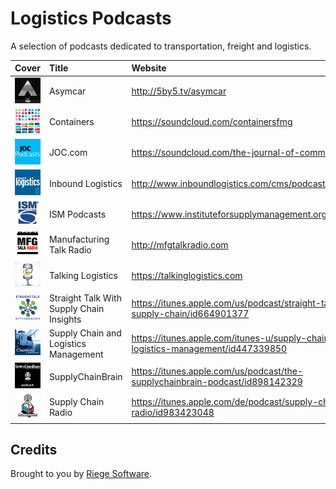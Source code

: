# Logistics Podcasts

A selection of podcasts dedicated to transportation, freight and logistics.

| Cover | Title | Website |
| :--- |:---| :--- |
| ![Asymcar](cover/asymcar.png) | Asymcar | http://5by5.tv/asymcar |
| ![Containers](cover/containers.png) | Containers | https://soundcloud.com/containersfmg |
| ![JOC.com ](cover/joc.png) | JOC.com  | https://soundcloud.com/the-journal-of-commerce |
| ![Inbound Logistics](cover/inbound-logistics.png) | Inbound Logistics | http://www.inboundlogistics.com/cms/podcast/ |
| ![ISM Podcasts](cover/ism-podcasts.png) | ISM Podcasts | https://www.instituteforsupplymanagement.org/Podcasts/ |
| ![Manufacturing Talk Radio](cover/manufacturing-talk-radio.png) | Manufacturing Talk Radio | http://mfgtalkradio.com |
| ![Talking Logistics](cover/talking-logistics.png) | Talking Logistics | https://talkinglogistics.com |
| ![Straight Talk With Supply Chain Insights](cover/straight-talk-with-supply-chain-insights.png) | Straight Talk With Supply Chain Insights | https://itunes.apple.com/us/podcast/straight-talk-supply-chain/id664901377 |
| ![Supply Chain and Logistics Management](cover/supply-chain-and-logistics-management.png) | Supply Chain and Logistics Management | https://itunes.apple.com/itunes-u/supply-chain-logistics-management/id447339850 |
| ![SupplyChainBrain](cover/supplychainbrain.png) | SupplyChainBrain | https://itunes.apple.com/us/podcast/the-supplychainbrain-podcast/id898142329 |
| ![Supply Chain Radio](cover/supply-chain-radio.png) | Supply Chain Radio | https://itunes.apple.com/de/podcast/supply-chain-radio/id983423048 |

## Credits

Brought to you by [Riege Software](https://www.riege.com).